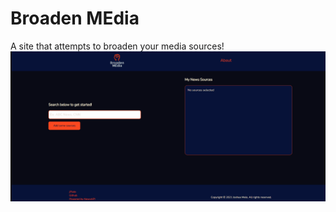 # Broaden MEdia
A site that attempts to broaden your media sources!
![Test](githubmedia/broadenSearch.gif)
